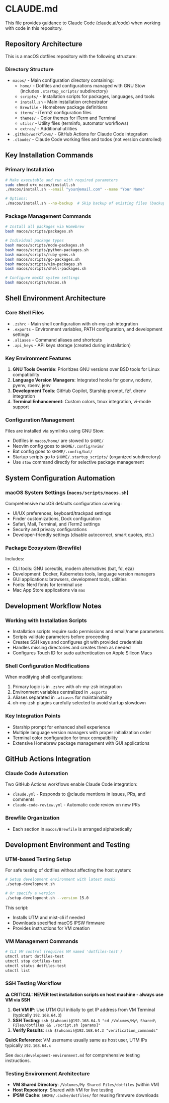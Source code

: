 # CLAUDE.md

This file provides guidance to Claude Code (claude.ai/code) when working with code in this repository.

## Repository Architecture

This is a macOS dotfiles repository with the following structure:

### Directory Structure
- `macos/` - Main configuration directory containing:
  - `home/` - Dotfiles and configurations managed with GNU Stow (includes `.startup_scripts/` subdirectory)
  - `scripts/` - Installation scripts for packages, languages, and tools
  - `install.sh` - Main installation orchestrator
  - `Brewfile` - Homebrew package definitions
  - `iterm/` - iTerm2 configuration files
  - `themes/` - Color themes for iTerm and Terminal
  - `utils/` - Utility files (terminfo, automator workflows)
  - `extras/` - Additional utilities
- `.github/workflows/` - GitHub Actions for Claude Code integration
- `.claude/` - Claude Code working files and todos (not version controlled)

## Key Installation Commands

### Primary Installation
```bash
# Make executable and run with required parameters
sudo chmod u+x macos/install.sh
./macos/install.sh --email "your@email.com" --name "Your Name"

# Options:
./macos/install.sh --no-backup  # Skip backup of existing files (backup is default)
```

### Package Management Commands
```bash
# Install all packages via Homebrew
bash macos/scripts/packages.sh

# Individual package types
bash macos/scripts/node-packages.sh
bash macos/scripts/python-packages.sh
bash macos/scripts/ruby-gems.sh
bash macos/scripts/go-packages.sh
bash macos/scripts/vim-packages.sh
bash macos/scripts/shell-packages.sh

# Configure macOS system settings
bash macos/scripts/macos.sh
```

## Shell Environment Architecture

### Core Shell Files
- `.zshrc` - Main shell configuration with oh-my-zsh integration
- `.exports` - Environment variables, PATH configuration, and development settings
- `.aliases` - Command aliases and shortcuts
- `.api_keys` - API keys storage (created during installation)

### Key Environment Features
1. **GNU Tools Override**: Prioritizes GNU versions over BSD tools for Linux compatibility
2. **Language Version Managers**: Integrated hooks for goenv, nodenv, pyenv, rbenv, jenv
3. **Development Tools**: GitHub Copilot, Starship prompt, fzf, direnv integration
4. **Terminal Enhancement**: Custom colors, tmux integration, vi-mode support

### Configuration Management
Files are installed via symlinks using GNU Stow:
- Dotfiles in `macos/home/` are stowed to `$HOME/`
- Neovim config goes to `$HOME/.config/nvim/`
- Bat config goes to `$HOME/.config/bat/`
- Startup scripts go to `$HOME/.startup_scripts/` (organized subdirectory)
- Use `stow` command directly for selective package management

## System Configuration Automation

### macOS System Settings (`macos/scripts/macos.sh`)
Comprehensive macOS defaults configuration covering:
- UI/UX preferences, keyboard/trackpad settings
- Finder customizations, Dock configuration
- Safari, Mail, Terminal, and iTerm2 settings
- Security and privacy configurations
- Developer-friendly settings (disable autocorrect, smart quotes, etc.)

### Package Ecosystem (Brewfile)
Includes:
- CLI tools: GNU coreutils, modern alternatives (bat, fd, eza)
- Development: Docker, Kubernetes tools, language version managers
- GUI applications: browsers, development tools, utilities
- Fonts: Nerd fonts for terminal use
- Mac App Store applications via `mas`

## Development Workflow Notes

### Working with Installation Scripts
- Installation scripts require sudo permissions and email/name parameters
- Scripts validate parameters before proceeding
- Creates SSH keys and configures git with provided credentials
- Handles missing directories and creates them as needed
- Configures Touch ID for sudo authentication on Apple Silicon Macs

### Shell Configuration Modifications
When modifying shell configurations:
1. Primary logic is in `.zshrc` with oh-my-zsh integration
2. Environment variables centralized in `.exports`
3. Aliases separated in `.aliases` for maintainability
4. oh-my-zsh plugins carefully selected to avoid startup slowdown

### Key Integration Points
- Starship prompt for enhanced shell experience
- Multiple language version managers with proper initialization order
- Terminal color configuration for tmux compatibility
- Extensive Homebrew package management with GUI applications

## GitHub Actions Integration

### Claude Code Automation
Two GitHub Actions workflows enable Claude Code integration:
- `claude.yml` - Responds to @claude mentions in issues, PRs, and comments
- `claude-code-review.yml` - Automatic code review on new PRs

### Brewfile Organization
- Each section in `macos/Brewfile` is arranged alphabetically

## Development Environment and Testing

### UTM-based Testing Setup
For safe testing of dotfiles without affecting the host system:

```bash
# Setup development environment with latest macOS
./setup-development.sh

# Or specify a version
./setup-development.sh --version 15.0
```

This script:
- Installs UTM and mist-cli if needed
- Downloads specified macOS IPSW firmware
- Provides instructions for VM creation

### VM Management Commands
```bash
# CLI VM control (requires VM named 'dotfiles-test')
utmctl start dotfiles-test
utmctl stop dotfiles-test
utmctl status dotfiles-test
utmctl list
```

### SSH Testing Workflow

**⚠️ CRITICAL: NEVER test installation scripts on host machine - always use VM via SSH**

1. **Get VM IP**: Use UTM GUI initially to get IP address from VM Terminal (typically `192.168.64.3`)
2. **SSH Testing**: `ssh $(whoami)@192.168.64.3 "cd /Volumes/My\ Shared\ Files/dotfiles && ./script.sh [params]"`
3. **Verify Results**: `ssh $(whoami)@192.168.64.3 "verification_commands"`

**Quick Reference**: VM username usually same as host user, UTM IPs typically `192.168.64.x`

See `docs/development-environment.md` for comprehensive testing instructions.

### Testing Environment Architecture
- **VM Shared Directory**: `/Volumes/My Shared Files/dotfiles` (within VM)
- **Host Repository**: Shared with VM for live testing
- **IPSW Cache**: `$HOME/.cache/dotfiles/` for reusing firmware downloads
